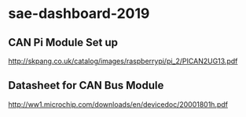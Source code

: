 # sae-dashboard-2019

## CAN Pi Module Set up
http://skpang.co.uk/catalog/images/raspberrypi/pi_2/PICAN2UG13.pdf

## Datasheet for CAN Bus Module
http://ww1.microchip.com/downloads/en/devicedoc/20001801h.pdf
